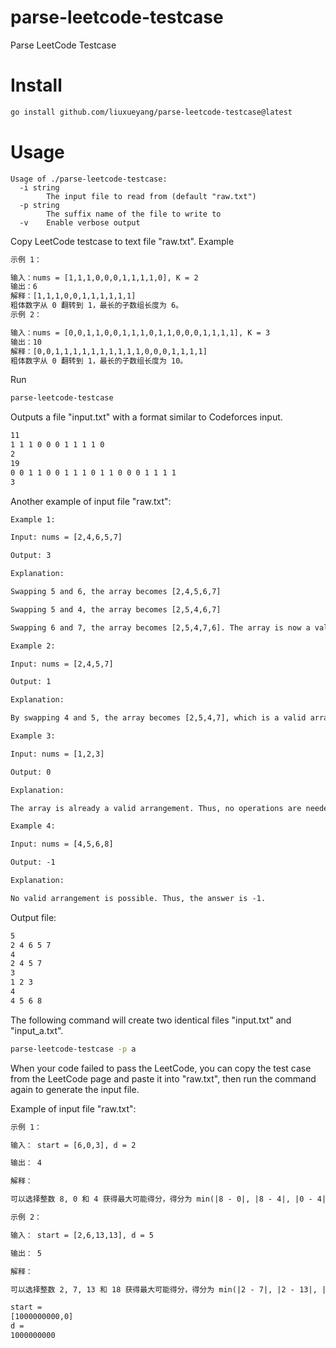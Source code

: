 # parse-leetcode-testcase
Parse LeetCode Testcase

# Install

```sh
go install github.com/liuxueyang/parse-leetcode-testcase@latest
```

# Usage

```
Usage of ./parse-leetcode-testcase:
  -i string
        The input file to read from (default "raw.txt")
  -p string
        The suffix name of the file to write to
  -v    Enable verbose output
```

Copy LeetCode testcase to text file "raw.txt". Example

```txt
示例 1：

输入：nums = [1,1,1,0,0,0,1,1,1,1,0], K = 2
输出：6
解释：[1,1,1,0,0,1,1,1,1,1,1]
粗体数字从 0 翻转到 1，最长的子数组长度为 6。
示例 2：

输入：nums = [0,0,1,1,0,0,1,1,1,0,1,1,0,0,0,1,1,1,1], K = 3
输出：10
解释：[0,0,1,1,1,1,1,1,1,1,1,1,0,0,0,1,1,1,1]
粗体数字从 0 翻转到 1，最长的子数组长度为 10。
```

Run

```sh
parse-leetcode-testcase
```

Outputs a file "input.txt" with a format similar to Codeforces input.

```txt
11
1 1 1 0 0 0 1 1 1 1 0 
2
19
0 0 1 1 0 0 1 1 1 0 1 1 0 0 0 1 1 1 1 
3
```

Another example of input file "raw.txt":

```txt
Example 1:

Input: nums = [2,4,6,5,7]

Output: 3

Explanation:

Swapping 5 and 6, the array becomes [2,4,5,6,7]

Swapping 5 and 4, the array becomes [2,5,4,6,7]

Swapping 6 and 7, the array becomes [2,5,4,7,6]. The array is now a valid arrangement. Thus, the answer is 3.

Example 2:

Input: nums = [2,4,5,7]

Output: 1

Explanation:

By swapping 4 and 5, the array becomes [2,5,4,7], which is a valid arrangement. Thus, the answer is 1.

Example 3:

Input: nums = [1,2,3]

Output: 0

Explanation:

The array is already a valid arrangement. Thus, no operations are needed.

Example 4:

Input: nums = [4,5,6,8]

Output: -1

Explanation:

No valid arrangement is possible. Thus, the answer is -1.
```

Output file:

```txt
5
2 4 6 5 7 
4
2 4 5 7 
3
1 2 3 
4
4 5 6 8
```

The following command will create two identical files "input.txt" and "input_a.txt".

```sh
parse-leetcode-testcase -p a
```

When your code failed to pass the LeetCode, you can copy the test case from the LeetCode page and paste it into "raw.txt", then run the command again to generate the input file.

Example of input file "raw.txt":

```txt
示例 1：

输入： start = [6,0,3], d = 2

输出： 4

解释：

可以选择整数 8, 0 和 4 获得最大可能得分，得分为 min(|8 - 0|, |8 - 4|, |0 - 4|)，等于 4。

示例 2：

输入： start = [2,6,13,13], d = 5

输出： 5

解释：

可以选择整数 2, 7, 13 和 18 获得最大可能得分，得分为 min(|2 - 7|, |2 - 13|, |2 - 18|, |7 - 13|, |7 - 18|, |13 - 18|)，等于 5。

start =
[1000000000,0]
d =
1000000000
```
